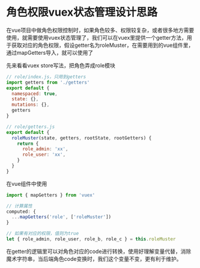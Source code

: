 
# 角色权限vuex状态管理设计思路

在vue项目中做角色权限控制时，如果角色较多、权限较复杂，或者很多地方需要使用，就需要使用vuex状态管理了，我们可以在vuex里提供一个getter方法，用于获取对应的角色权限，假设getter名为roleMuster，在需要用到的vue组件里，通过mapGetters导入，就可以使用了

先来看看vuex store写法，把角色弄成role模块
```js
// role/index.js，只用到getters
import getters from './getters'
export default {
  namespaced: true,
  state: {},
  mutations: {},
  getters
}

// role/getters.js
export default {
  roleMuster(state, getters, rootState, rootGetters) {
    return {
      role_admin: 'xx',
      role_user: 'xx',
    }
  }
}
```

在vue组件中使用
```js
import { mapGetters } from 'vuex'

// 计算属性
computed: {
  ...mapGetters('role', ['roleMuster'])
}

// 如果有对应的权限，值则为true
let { role_admin, role_user, role_b, role_c } = this.roleMuster

```

在getter的逻辑里可以对角色对应的code进行转换，使用好理解变量代替，消除魔术字符串，当后端角色code变换时，我们这个变量不变，更有利于维护。
